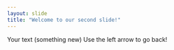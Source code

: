 ```yaml
---
layout: slide
title: "Welcome to our second slide!"
---
```

Your text (something new)
Use the left arrow to go back!
